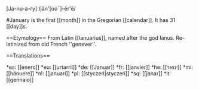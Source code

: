 [Ja-nu-a-ry] /jăn'[ooˉ]-ĕr'ē/

#January is the first [[month]] in the Gregorian [[calendar]]. It has 31 [[day]]s.

==Etymology==
From Latin [[Ianuarius]], named after the god Ianus. Re-latinized from old French ''genever''.

==Translations==

*es: [[enero]]
*eu: [[urtarril]]
*de: [[Januar]]
*fr: [[janvier]]
*he: [[ינואר]]
*mi: [[hänuere]]
*nl: [[januari]]
*pl: [[styczeń|stycze&#324;]]
*sq: [[janar]]
*it: [[gennaio]]